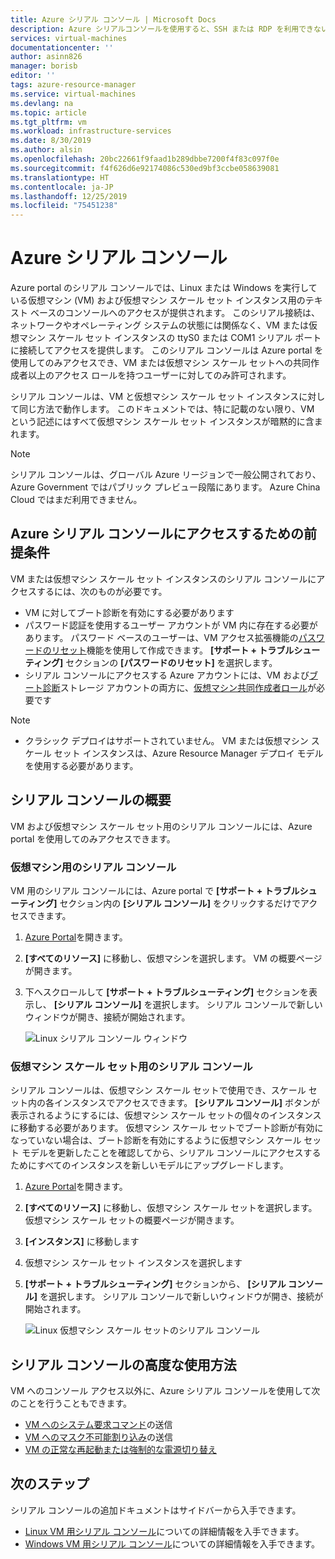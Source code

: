 ```yaml
---
title: Azure シリアル コンソール | Microsoft Docs
description: Azure シリアルコンソールを使用すると、SSH または RDP を利用できない場合に VM に接続できます。
services: virtual-machines
documentationcenter: ''
author: asinn826
manager: borisb
editor: ''
tags: azure-resource-manager
ms.service: virtual-machines
ms.devlang: na
ms.topic: article
ms.tgt_pltfrm: vm
ms.workload: infrastructure-services
ms.date: 8/30/2019
ms.author: alsin
ms.openlocfilehash: 20bc22661f9faad1b289dbbe7200f4f83c097f0e
ms.sourcegitcommit: f4f626d6e92174086c530ed9bf3ccbe058639081
ms.translationtype: HT
ms.contentlocale: ja-JP
ms.lasthandoff: 12/25/2019
ms.locfileid: "75451238"
---
```

# <a name="azure-serial-console"></a>Azure シリアル コンソール

Azure portal のシリアル コンソールでは、Linux または Windows を実行している仮想マシン (VM) および仮想マシン スケール セット インスタンス用のテキスト ベースのコンソールへのアクセスが提供されます。 このシリアル接続は、ネットワークやオペレーティング システムの状態には関係なく、VM または仮想マシン スケール セット インスタンスの ttyS0 または COM1 シリアル ポートに接続してアクセスを提供します。 このシリアル コンソールは Azure portal を使用してのみアクセスでき、VM または仮想マシン スケール セットへの共同作成者以上のアクセス ロールを持つユーザーに対してのみ許可されます。

シリアル コンソールは、VM と仮想マシン スケール セット インスタンスに対して同じ方法で動作します。 このドキュメントでは、特に記載のない限り、VM という記述にはすべて仮想マシン スケール セット インスタンスが暗黙的に含まれます。

> [!NOTE]
> シリアル コンソールは、グローバル Azure リージョンで一般公開されており、Azure Government ではパブリック プレビュー段階にあります。 Azure China Cloud ではまだ利用できません。

## <a name="prerequisites-to-access-the-azure-serial-console"></a>Azure シリアル コンソールにアクセスするための前提条件
VM または仮想マシン スケール セット インスタンスのシリアル コンソールにアクセスするには、次のものが必要です。

- VM に対してブート診断を有効にする必要があります
- パスワード認証を使用するユーザー アカウントが VM 内に存在する必要があります。 パスワード ベースのユーザーは、VM アクセス拡張機能の[パスワードのリセット](https://docs.microsoft.com/azure/virtual-machines/extensions/vmaccess#reset-password)機能を使用して作成できます。 **[サポート + トラブルシューティング]** セクションの **[パスワードのリセット]** を選択します。
- シリアル コンソールにアクセスする Azure アカウントには、VM および[ブート診断](boot-diagnostics.md)ストレージ アカウントの両方に、[仮想マシン共同作成者ロール](../../role-based-access-control/built-in-roles.md#virtual-machine-contributor)が必要です

> [!NOTE]
> - クラシック デプロイはサポートされていません。 VM または仮想マシン スケール セット インスタンスは、Azure Resource Manager デプロイ モデルを使用する必要があります。

## <a name="get-started-with-the-serial-console"></a>シリアル コンソールの概要
VM および仮想マシン スケール セット用のシリアル コンソールには、Azure portal を使用してのみアクセスできます。

### <a name="serial-console-for-virtual-machines"></a>仮想マシン用のシリアル コンソール
VM 用のシリアル コンソールには、Azure portal で **[サポート + トラブルシューティング]** セクション内の **[シリアル コンソール]** をクリックするだけでアクセスできます。
  1. [Azure Portal](https://portal.azure.com)を開きます。

  1. **[すべてのリソース]** に移動し、仮想マシンを選択します。 VM の概要ページが開きます。

  1. 下へスクロールして **[サポート + トラブルシューティング]** セクションを表示し、 **[シリアル コンソール]** を選択します。 シリアル コンソールで新しいウィンドウが開き、接続が開始されます。

     ![Linux シリアル コンソール ウィンドウ](./media/virtual-machines-serial-console/virtual-machine-linux-serial-console-connect.gif)

### <a name="serial-console-for-virtual-machine-scale-sets"></a>仮想マシン スケール セット用のシリアル コンソール
シリアル コンソールは、仮想マシン スケール セットで使用でき、スケール セット内の各インスタンスでアクセスできます。 **[シリアル コンソール]** ボタンが表示されるようにするには、仮想マシン スケール セットの個々のインスタンスに移動する必要があります。 仮想マシン スケール セットでブート診断が有効になっていない場合は、ブート診断を有効にするように仮想マシン スケール セット モデルを更新したことを確認してから、シリアル コンソールにアクセスするためにすべてのインスタンスを新しいモデルにアップグレードします。
  1. [Azure Portal](https://portal.azure.com)を開きます。

  1. **[すべてのリソース]** に移動し、仮想マシン スケール セットを選択します。 仮想マシン スケール セットの概要ページが開きます。

  1. **[インスタンス]** に移動します

  1. 仮想マシン スケール セット インスタンスを選択します

  1. **[サポート + トラブルシューティング]** セクションから、 **[シリアル コンソール]** を選択します。 シリアル コンソールで新しいウィンドウが開き、接続が開始されます。

     ![Linux 仮想マシン スケール セットのシリアル コンソール](./media/virtual-machines-serial-console/vmss-start-console.gif)

## <a name="advanced-uses-for-serial-console"></a>シリアル コンソールの高度な使用方法
VM へのコンソール アクセス以外に、Azure シリアル コンソールを使用して次のことを行うこともできます。
* [VM へのシステム要求コマンド](./serial-console-nmi-sysrq.md)の送信
* [VM へのマスク不可能割り込み](./serial-console-nmi-sysrq.md)の送信
* [VM の正常な再起動または強制的な電源切り替え](./serial-console-power-options.md)


## <a name="next-steps"></a>次のステップ
シリアル コンソールの追加ドキュメントはサイドバーから入手できます。
- [Linux VM 用シリアル コンソール](./serial-console-linux.md)についての詳細情報を入手できます。
- [Windows VM 用シリアル コンソール](./serial-console-windows.md)についての詳細情報を入手できます。
